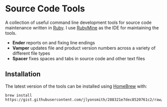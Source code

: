 # Source Code Tools

A collection of useful command line development tools for source code maintenance written in [Ruby](https://www.ruby-lang.org/en/).  I use [RubyMine](https://www.jetbrains.com/ruby/) as the IDE for maintaining the tools.

- __Ender__ reports on and fixing line endings
- __Vamper__ updates file and product version numbers across a variety of different file types
- __Spacer__ fixes spaces and tabs in source code and other text files

## Installation

The latest version of the tools can be installed using [HomeBrew](http://brew.sh) with:

    brew install https://gist.githubusercontent.com/jlyonsmith/288321e7dec8520761c2/raw/45b0b2a9c21fa088c8d6f375b37f11cf28bd923c/codetools.rb
